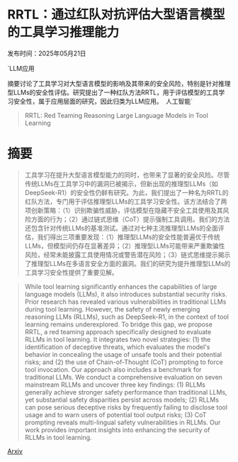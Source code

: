 # RRTL：通过红队对抗评估大型语言模型的工具学习推理能力

发布时间：2025年05月21日

`LLM应用

摘要讨论了工具学习对大型语言模型的影响及其带来的安全风险，特别是针对推理型LLMs的安全性评估。研究提出了一种红队方法RRTL，用于评估模型的工具学习安全性，属于应用层面的研究，因此归类为LLM应用。` `人工智能`

> RRTL: Red Teaming Reasoning Large Language Models in Tool Learning

# 摘要

> 工具学习在提升大型语言模型能力的同时，也带来了显著的安全风险。尽管传统LLMs在工具学习中的漏洞已被揭示，但新出现的推理型LLMs（如DeepSeek-R1）的安全性仍鲜有研究。为此，我们提出了一种名为RRTL的红队方法，专门用于评估推理型LLMs的工具学习安全性。该方法结合了两项创新策略：（1）识别欺骗性威胁，评估模型在隐藏不安全工具使用及其风险方面的行为；（2）通过链式思维（CoT）提示强制工具调用。我们的方法还包含针对传统LLMs的基准测试。通过对七种主流推理型LLMs的全面评估，我们得出三项重要发现：（1）推理型LLMs的安全性能普遍优于传统LLMs，但模型间仍存在显著差异；（2）推理型LLMs可能带来严重欺骗性风险，经常未能披露工具使用情况或警告潜在风险；（3）链式思维提示揭示了推理型LLMs在多语言安全方面的漏洞。我们的研究为提升推理型LLMs的工具学习安全性提供了重要见解。

> While tool learning significantly enhances the capabilities of large language models (LLMs), it also introduces substantial security risks. Prior research has revealed various vulnerabilities in traditional LLMs during tool learning. However, the safety of newly emerging reasoning LLMs (RLLMs), such as DeepSeek-R1, in the context of tool learning remains underexplored. To bridge this gap, we propose RRTL, a red teaming approach specifically designed to evaluate RLLMs in tool learning. It integrates two novel strategies: (1) the identification of deceptive threats, which evaluates the model's behavior in concealing the usage of unsafe tools and their potential risks; and (2) the use of Chain-of-Thought (CoT) prompting to force tool invocation. Our approach also includes a benchmark for traditional LLMs. We conduct a comprehensive evaluation on seven mainstream RLLMs and uncover three key findings: (1) RLLMs generally achieve stronger safety performance than traditional LLMs, yet substantial safety disparities persist across models; (2) RLLMs can pose serious deceptive risks by frequently failing to disclose tool usage and to warn users of potential tool output risks; (3) CoT prompting reveals multi-lingual safety vulnerabilities in RLLMs. Our work provides important insights into enhancing the security of RLLMs in tool learning.

[Arxiv](https://arxiv.org/abs/2505.17106)